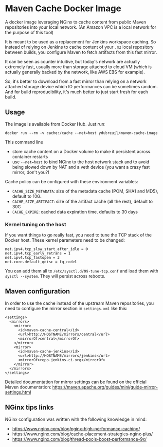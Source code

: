 # Maven Cache Docker Image

A docker image leveraging NGinx to cache content from public Maven repositories into your local network.
(An Amazon VPC is a local network for the purpose of this tool)

It is meant to be used as a replacement for Jenkins workspace caching. So instead of relying on Jenkins to
cache content of your `.m2` local repository between builds, you configure Maven to fetch artifacts from
this fast mirror.

It can be seen as counter intuitive, but today's network are actually extremely fast, usually more than storage
attached to cloud VM (which is actually generally backed by the network, like AWS EBS for example).

So, it's better to download from a fast mirror than relying on a network attached storage device which IO performances can
be sometimes random. And for build reproducibility, it's much better to just start fresh for each build.

## Usage

The image is available from Docker Hub. Just run:

    docker run --rm -v cache:/cache --net=host ydubreuil/maven-cache-image

This command line

* store cache content on a Docker volume to make it persistent across container restarts
* use `--net=host` to bind NGinx to the host network stack and to avoid being slowed down by NAT and a veth device (you want a crazy fast mirror, don't you?)

Cache policy can be configured with these environment variables:

* `CACHE_SIZE_METADATA`: size of the metadata cache (POM, SHA1 and MD5), default to 10G.
* `CACHE_SIZE_ARTIFACT`: size of the artifact cache (all the rest), default to 30G
* `CACHE_EXPIRE`: cached data expiration time, defaults to 30 days

### Kernel tuning on the host

If you want things to go really fast, you need to tune the TCP stack of the Docker host. These kernel parameters need to be changed:

```
net.ipv4.tcp_slow_start_after_idle = 0
net.ipv4.tcp_early_retrans = 1
net.ipv4.tcp_fastopen = 3
net.core.default_qdisc = fq_codel
```

You can add them all to `/etc/sysctl.d/99-tune-tcp.conf` and load them with `sysctl --system`. They will persist across reboots.

## Maven configuration

In order to use the cache instead of the upstream Maven repositories, you need to configure the mirror section
in `settings.xml` like this:

```
<settings>
  <mirrors>
    <mirror>
      <id>maven-cache-central</id>
      <url>http://HOSTNAME/mirrors/central</url>
      <mirrorOf>central</mirrorOf>
    </mirror>
    <mirror>
      <id>maven-cache-jenkins</id>
      <url>http://HOSTNAME/mirrors/jenkins</url>
      <mirrorOf>repo.jenkins-ci.org</mirrorOf>
    </mirror>
  </mirrors>
</settings>
```

Detailed documentation for mirror settings can be found on the official Maven documentation: https://maven.apache.org/guides/mini/guide-mirror-settings.html

## NGinx tips links

NGinx configuration was written with the following knowledge in mind:

* https://www.nginx.com/blog/nginx-high-performance-caching/
* https://www.nginx.com/blog/cache-placement-strategies-nginx-plus/
* https://www.nginx.com/blog/thread-pools-boost-performance-9x/
